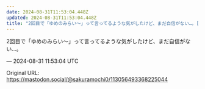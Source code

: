 ```yaml
---
date: 2024-08-31T11:53:04.448Z
updated: 2024-08-31T11:53:04.448Z
title: "2回目で「ゆめのみらい〜」って言ってるような気がしたけど、まだ自信がない…。[...]"
---
```


<p>2回目で「ゆめのみらい〜」って言ってるような気がしたけど、まだ自信がない…。</p>

&mdash; 2024-08-31 11:53:04 UTC

Original URL: https://mastodon.social/@sakuramochi0/113056493368225044
